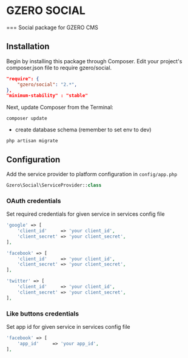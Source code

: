 # GZERO SOCIAL
===
Social package for GZERO CMS

## Installation

Begin by installing this package through Composer. Edit your project's composer.json file to require gzero/social.

```json
"require": {
    "gzero/social": "2.*",
},
"minimum-stability" : "stable"
```
Next, update Composer from the Terminal:

```
composer update
```
 - create database schema (remember to set env to dev)
 
```
php artisan migrate
```
## Configuration

Add the service provider to platform configuration in `config/app.php`

```PHP
Gzero\Social\ServiceProvider::class
```

### OAuth credentials

Set required credentials for given service in services config file
 
 ```PHP
 'google' => [
     'client_id'     => 'your client_id',
     'client_secret' => 'your client_secret',
 ],

 'facebook' => [
     'client_id'     => 'your client_id',
     'client_secret' => 'your client_secret',
 ],

 'twitter' => [
     'client_id'     => 'your client_id',
     'client_secret' => 'your client_secret',
 ],
 ```
 
 ### Like buttons credentials
 
 Set app id for given service in services config file
  
  ```PHP
  'facebook' => [
      'app_id'     => 'your app_id',
  ],
  ```
